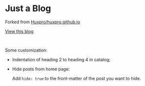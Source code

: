 # Just a Blog

Forked from [Huxpro/huxpro.github.io](https://github.com/Huxpro/huxpro.github.io)

[View this blog](https://renovamen.github.io/)

&nbsp;

Some customization:

- Indentation of heading 2 to heading 4 in catalog;

- Hide posts from home page:

  Add `hide: true` to the front-matter of the post you want to hide.